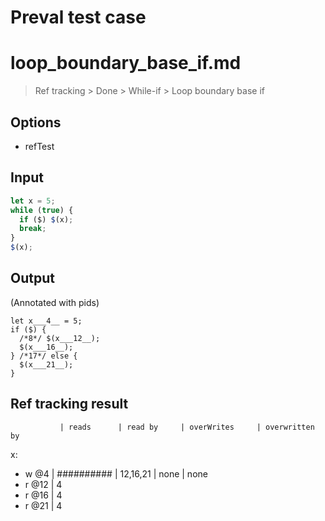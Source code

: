 # Preval test case

# loop_boundary_base_if.md

> Ref tracking > Done > While-if > Loop boundary base if

## Options

- refTest

## Input

`````js filename=intro
let x = 5;
while (true) { 
  if ($) $(x);
  break;
}
$(x);
`````


## Output

(Annotated with pids)

`````filename=intro
let x___4__ = 5;
if ($) {
  /*8*/ $(x___12__);
  $(x___16__);
} /*17*/ else {
  $(x___21__);
}
`````


## Ref tracking result


               | reads      | read by     | overWrites     | overwritten by
x:
  - w @4       | ########## | 12,16,21    | none           | none
  - r @12      | 4
  - r @16      | 4
  - r @21      | 4

